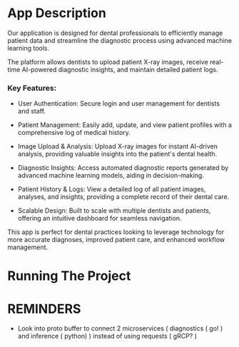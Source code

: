 # App Description
Our application is designed for dental professionals to efficiently manage patient data and streamline the diagnostic process using advanced machine learning tools. 

The platform allows dentists to upload patient X-ray images, receive real-time AI-powered diagnostic insights, and maintain detailed patient logs.

### Key Features:

- User Authentication: Secure login and user management for dentists and staff.

- Patient Management: Easily add, update, and view patient profiles with a comprehensive log of medical history.

- Image Upload & Analysis: Upload X-ray images for instant AI-driven analysis, providing valuable insights into the patient's dental health.

- Diagnostic Insights: Access automated diagnostic reports generated by advanced machine learning models, aiding in decision-making.

- Patient History & Logs: View a detailed log of all patient images, analyses, and insights, providing a complete record of their dental care.

- Scalable Design: Built to scale with multiple dentists and patients, offering an intuitive dashboard for seamless navigation.

This app is perfect for dental practices looking to leverage technology for more accurate diagnoses, improved patient care, and enhanced workflow management.

# Running The Project

# REMINDERS

- Look into proto buffer to connect 2 microservices ( diagnostics ( go! ) and inference ( python) ) instead of using requests ( gRCP? )